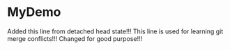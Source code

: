 # MyDemo
Added this line from detached head state!!!
This line is used for learning git merge conflicts!!!
Changed for good purpose!!!

